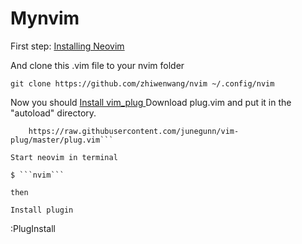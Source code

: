 # Mynvim

First step:  [Installing Neovim](https://github.com/neovim/neovim/wiki/Installing-Neovim)

And clone this .vim file to your nvim folder

```
git clone https://github.com/zhiwenwang/nvim ~/.config/nvim
```
Now you should [ Install vim_plug ](https://github.com/junegunn/vim-plug)
Download plug.vim and put it in the "autoload" directory.

```curl -fLo ~/.config/nvim/autoload/plug.vim --create-dirs \
    https://raw.githubusercontent.com/junegunn/vim-plug/master/plug.vim```

Start neovim in terminal

$ ```nvim```

then

Install plugin
```
:PlugInstall
```

